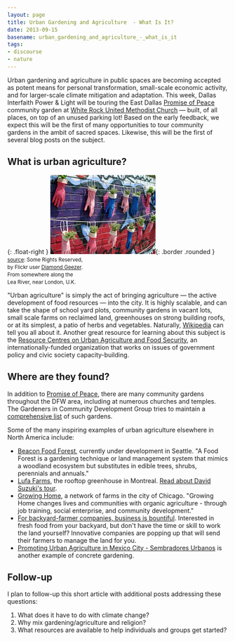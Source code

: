 ```yaml
---
layout: page
title: Urban Gardening and Agriculture  - What Is It?
date: 2013-09-15
basename: urban_gardening_and_agriculture_-_what_is_it
tags:
- discourse
- nature
---
```


Urban gardening and agriculture in public spaces are becoming accepted as potent
means for personal transformation, small-scale economic activity, and for
larger-scale climate mitigation and adaptation. This week, Dallas Interfaith
Power &amp; Light will be touring the East Dallas <a
href="http://promiseofpeace.us">Promise of Peace</a> community garden at <a
href="http://www.wrumc.org/">White Rock United Methodist Church</a> &mdash;
built, of all places, on top of an unused parking lot! Based on the early
feedback, we expect this will be the first of many opportunities to tour
community gardens in the ambit of sacred spaces. Likewise, this will be the
first of several blog posts on the subject.

<!--more-->

## What is urban agriculture?

{: .float-right }
![gloves turned into planters](/images/rubberGloveGarden.jpg){: .border .rounded }<br>
<small><a href="http://www.flickr.com/photos/36101699310@N01/4735756837/in/photolist-8dtZvX-9kJbkf-8e4zw3-kpGX1-dTMouP-bUSSUT-ccf7VN-bUSSHp-buAmhS-8Djyuz-8DnF4L-8DnFuu-4L3QwH-ar5jQe-6eK8FX-8t7mmx-6uVRHD-6v12pj-6v12t5-zw6Jz-5f83eW-8yuUf8-HMSAx-HMMSY-cj7eYm-cj7epw-cj7eFY-cj7ffy-6z87rG-dqn9GT-hLZt8-67tf2F-8dyYWg-85UhqQ-8VGhDH-6ufFkX-6xzFYq-7HCg9o-8peud9-4ZRhq4-7eGLDY-7eCRaK-7eCRj2-6uLybo-arKJ5a-s1Ewp-9WRVFv-9WUMK5-9WUN2d-9WRVtc-dNpkc3">source</a>: Some Rights Reserved,<br>
by Flickr user <a href="http://www.flickr.com/photos/dgeezer/">Diamond Geezer</a>.<br>
From somewhere along the<br>
Lea River, near London, U.K.</small>

"Urban agriculture" is simply the act of bringing agriculture &mdash; the active
development of food resources &mdash; into the city. It is highly scalable, and
can take the shape of school yard plots, community gardens in vacant lots, small
scale farms on reclaimed land, greenhouses on strong building roofs, or at its
simplest, a patio of herbs and vegetables.  Naturally, <a
href="http://en.wikipedia.org/wiki/Urban_agriculture">Wikipedia</a> can tell you
all about it. Another  great resource for learning about this subject is the <a
href="http://www.ruaf.org">Resource Centres on Urban Agriculture and Food
Security</a>, an internationally-funded organization that works on issues of
government policy and civic society capacity-building.

## Where are they found?

In addition to <a href="http://promiseofpeace.us">Promise of Peace</a>, there
are many community gardens throughout the DFW area, including at numerous
churches and temples. The Gardeners in Community Development Group tries to
maintain a <a
href="http://www.gardendallas.org/Area%20Gardens2.htm">comprehensive list</a> of
such gardens.

Some of the many inspiring examples of urban agriculture elsewhere in North
America include:

<ul>
<li><a href="http://beaconfoodforest.weebly.com/">Beacon Food Forest</a>, currently under development in Seattle. "A Food Forest is a gardening technique or land management system that mimics a woodland ecosystem but substitutes in edible trees, shrubs, perennials and annuals."</li>
<li><a href="http://lufa.com/en/corporate.html">Lufa Farms</a>, the rooftop greenhouse in Montreal.  <a href="http://www.cbc.ca/natureofthings/music/suzuki-diaries-future-city-lufa-farms.html">Read about David Suzuki's tour</a>.</li>
<li><a href="http://growinghomeinc.org/">Growing Home</a>, a network of farms in the city of Chicago. "Growing Home changes lives and communities with organic agriculture - through job training, social enterprise, and community development."</li>
<li><a href="http://articles.latimes.com/2010/may/02/business/la-fi-farmers-for-hire-20100502">For backyard-farmer companies, business is bountiful</a>. Interested in fresh food from your backyard, but don't have the time or skill to work the land yourself? Innovative companies are popping up that will send their farmers to manage the land for you.</li>
<li><a href="http://www.cityfarmer.info/2008/08/05/promoting-urban-agriculture-in-mexico-city-sembradores-urbanos/">Promoting Urban Agriculture in Mexico City - Sembradores Urbanos</a> is another example of concrete gardening.</li>
</ul>

## Follow-up

I plan to follow-up this short article with additional posts addressing these questions:

<ol>
<li>What does it have to do with climate change?</li>
<li>Why mix gardening/agriculture and religion?</li>
<li>What resources are available to help individuals and groups get started?</li>
</ol>
